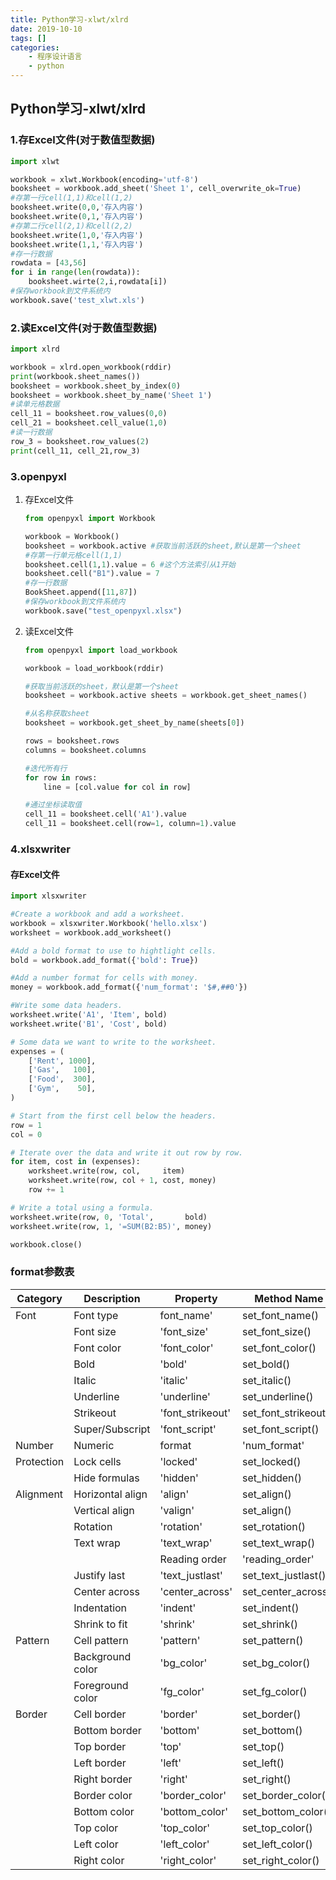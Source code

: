 ```yaml
---
title: Python学习-xlwt/xlrd
date: 2019-10-10
tags: []
categories: 
    - 程序设计语言
    - python
---
```


## Python学习-xlwt/xlrd

### 1.存Excel文件(对于数值型数据)

```python
import xlwt

workbook = xlwt.Workbook(encoding='utf-8')
booksheet = workbook.add_sheet('Sheet 1', cell_overwrite_ok=True)
#存第一行cell(1,1)和cell(1,2)
booksheet.write(0,0,'存入内容')
booksheet.write(0,1,'存入内容')
#存第二行cell(2,1)和cell(2,2)
booksheet.write(1,0,'存入内容')
booksheet.write(1,1,'存入内容')
#存一行数据
rowdata = [43,56]
for i in range(len(rowdata)):
	booksheet.wirte(2,i,rowdata[i])
#保存workbook到文件系统内
workbook.save('test_xlwt.xls')

```

### 2.读Excel文件(对于数值型数据)

```python
import xlrd

workbook = xlrd.open_workbook(rddir)
print(workbook.sheet_names())
booksheet = workbook.sheet_by_index(0)
booksheet = workbook.sheet_by_name('Sheet 1')
#读单元格数据
cell_11 = booksheet.row_values(0,0)
cell_21 = booksheet.cell_value(1,0)
#读一行数据
row_3 = booksheet.row_values(2)
print(cell_11, cell_21,row_3)
```

### 3.openpyxl

1. 存Excel文件

    ```python
    from openpyxl import Workbook

    workbook = Workbook()
    booksheet = workbook.active #获取当前活跃的sheet,默认是第一个sheet
    #存第一行单元格cell(1,1)
    booksheet.cell(1,1).value = 6 #这个方法索引从1开始
    booksheet.cell("B1").value = 7
    #存一行数据
    BookSheet.append([11,87])
    #保存workbook到文件系统内
    workbook.save("test_openpyxl.xlsx")
    ```

2. 读Excel文件

    ```python
    from openpyxl import load_workbook

    workbook = load_workbook(rddir)

    #获取当前活跃的sheet，默认是第一个sheet
    booksheet = workbook.active sheets = workbook.get_sheet_names() 

    #从名称获取sheet
    booksheet = workbook.get_sheet_by_name(sheets[0])

    rows = booksheet.rows
    columns = booksheet.columns

    #迭代所有行
    for row in rows:
        line = [col.value for col in row]

    #通过坐标读取值
    cell_11 = booksheet.cell('A1').value
    cell_11 = booksheet.cell(row=1, column=1).value
    ```

### 4.xlsxwriter

#### 存Excel文件

```python
import xlsxwriter

#Create a workbook and add a worksheet.
workbook = xlsxwriter.Workbook('hello.xlsx')
worksheet = workbook.add_worksheet()

#Add a bold format to use to hightlight cells.
bold = workbook.add_format({'bold': True})

#Add a number format for cells with money.
money = workbook.add_format({'num_format': '$#,##0'})

#Write some data headers.
worksheet.write('A1', 'Item', bold)
worksheet.write('B1', 'Cost', bold)

# Some data we want to write to the worksheet.
expenses = (
    ['Rent', 1000],
    ['Gas',   100],
    ['Food',  300],
    ['Gym',    50],
)

# Start from the first cell below the headers.
row = 1
col = 0

# Iterate over the data and write it out row by row.
for item, cost in (expenses):
    worksheet.write(row, col,     item)
    worksheet.write(row, col + 1, cost, money)
    row += 1

# Write a total using a formula.
worksheet.write(row, 0, 'Total',       bold)
worksheet.write(row, 1, '=SUM(B2:B5)', money)

workbook.close()
```

### format参数表

| Category   | Description      | Property         | Method Name          |
| ---------- | ---------------- | ---------------- | -------------------- |
| Font       | Font type        | font_name'       | set_font_name()      |
|            | Font size        | 'font_size'      | set_font_size()      |
|            | Font color       | 'font_color'     | set_font_color()     |
|            | Bold             | 'bold'           | set_bold()           |
|            | Italic           | 'italic'         | set_italic()         |
|            | Underline        | 'underline'      | set_underline()      |
|            | Strikeout        | 'font_strikeout' | set_font_strikeout() |
|            | Super/Subscript  | 'font_script'    | set_font_script()    |
| Number     | Numeric          | format           | 'num_format'         | set_num_format()    |
| Protection | Lock cells       | 'locked'         | set_locked()         |
|            | Hide formulas    | 'hidden'         | set_hidden()         |
| Alignment  | Horizontal align | 'align'          | set_align()          |
|            | Vertical align   | 'valign'         | set_align()          |
|            | Rotation         | 'rotation'       | set_rotation()       |
|            | Text wrap        | 'text_wrap'      | set_text_wrap()      |
|            |                  | Reading order    | 'reading_order'      | set_reading_order() |
|            | Justify last     | 'text_justlast'  | set_text_justlast()  |
|            | Center across    | 'center_across'  | set_center_across()  |
|            | Indentation      | 'indent'         | set_indent()         |
|            | Shrink to fit    | 'shrink'         | set_shrink()         |
| Pattern    | Cell pattern     | 'pattern'        | set_pattern()        |
|            | Background color | 'bg_color'       | set_bg_color()       |
|            | Foreground color | 'fg_color'       | set_fg_color()       |
| Border     | Cell border      | 'border'         | set_border()         |
|            | Bottom border    | 'bottom'         | set_bottom()         |
|            | Top border       | 'top'            | set_top()            |
|            | Left border      | 'left'           | set_left()           |
|            | Right border     | 'right'          | set_right()          |
|            | Border color     | 'border_color'   | set_border_color()   |
|            | Bottom color     | 'bottom_color'   | set_bottom_color()   |
|            | Top color        | 'top_color'      | set_top_color()      |
|            | Left color       | 'left_color'     | set_left_color()     |
|            | Right color      | 'right_color'    | set_right_color()    |
